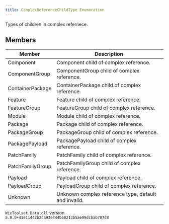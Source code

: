 ```yaml
---
title: ComplexReferenceChildType Enumeration
---
```

Types of children in complex refernece.
## Members
| Member | Description |
| ------ | ----------- |
| Component | Component child of complex reference. |
| ComponentGroup | ComponentGroup child of complex reference. |
| ContainerPackage | ContainerPackage child of complex reference. |
| Feature | Feature child of complex reference. |
| FeatureGroup | FeatureGroup child of complex reference. |
| Module | Module child of complex reference. |
| Package | Package child of complex reference. |
| PackageGroup | PackageGroup child of complex reference. |
| PackagePayload | PackagePayload child of complex reference. |
| PatchFamily | PatchFamily child of complex reference. |
| PatchFamilyGroup | PatchFamilyGroup child of complex reference. |
| Payload | Payload child of complex reference. |
| PayloadGroup | PayloadGroup child of complex reference. |
| Unknown | Unknown complex reference type, default and invalid. |
`WixToolset.Data.dll` version `5.0.0+41e11442b2ca93e444b60213b5ae99dcbab787d8`
